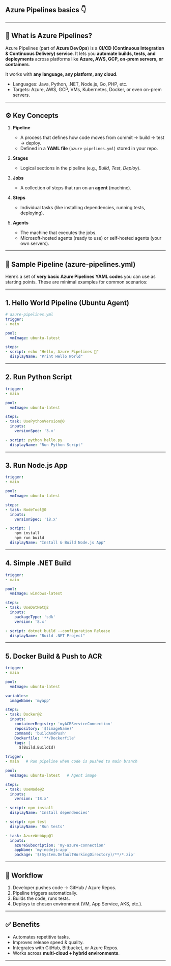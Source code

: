 ##  **Azure Pipelines basics** 👇

---

## 🚀 What is Azure Pipelines?

Azure Pipelines (part of **Azure DevOps**) is a **CI/CD (Continuous Integration & Continuous Delivery) service**. It lets you **automate builds, tests, and deployments** across platforms like **Azure, AWS, GCP, on-prem servers, or containers**.

It works with **any language, any platform, any cloud**.

* Languages: Java, Python, .NET, Node.js, Go, PHP, etc.
* Targets: Azure, AWS, GCP, VMs, Kubernetes, Docker, or even on-prem servers.

---

## ⚙️ Key Concepts

1. **Pipeline**

   * A process that defines how code moves from commit → build → test → deploy.
   * Defined in a **YAML file** (`azure-pipelines.yml`) stored in your repo.

2. **Stages**

   * Logical sections in the pipeline (e.g., *Build*, *Test*, *Deploy*).

3. **Jobs**

   * A collection of steps that run on an **agent** (machine).

4. **Steps**

   * Individual tasks (like installing dependencies, running tests, deploying).

5. **Agents**

   * The machine that executes the jobs.
   * Microsoft-hosted agents (ready to use) or self-hosted agents (your own servers).

---

## 📝 Sample Pipeline (azure-pipelines.yml)

Here’s a set of **very basic Azure Pipelines YAML codes** you can use as starting points. These are minimal examples for common scenarios:

---

## 1. Hello World Pipeline (Ubuntu Agent)

```yaml
# azure-pipelines.yml
trigger:
- main

pool:
  vmImage: ubuntu-latest

steps:
- script: echo "Hello, Azure Pipelines 👋"
  displayName: "Print Hello World"
```

---

## 2. Run Python Script

```yaml
trigger:
- main

pool:
  vmImage: ubuntu-latest

steps:
- task: UsePythonVersion@0
  inputs:
    versionSpec: '3.x'

- script: python hello.py
  displayName: "Run Python Script"
```

---

## 3. Run Node.js App

```yaml
trigger:
- main

pool:
  vmImage: ubuntu-latest

steps:
- task: NodeTool@0
  inputs:
    versionSpec: '18.x'

- script: |
    npm install
    npm run build
  displayName: "Install & Build Node.js App"
```

---

## 4. Simple .NET Build

```yaml
trigger:
- main

pool:
  vmImage: windows-latest

steps:
- task: UseDotNet@2
  inputs:
    packageType: 'sdk'
    version: '8.x'

- script: dotnet build --configuration Release
  displayName: "Build .NET Project"
```

---

## 5. Docker Build & Push to ACR

```yaml
trigger:
- main

pool:
  vmImage: ubuntu-latest

variables:
  imageName: 'myapp'

steps:
- task: Docker@2
  inputs:
    containerRegistry: 'myACRServiceConnection'
    repository: '$(imageName)'
    command: 'buildAndPush'
    Dockerfile: '**/Dockerfile'
    tags: |
      $(Build.BuildId)
```

```yaml
trigger:
- main   # Run pipeline when code is pushed to main branch

pool:
  vmImage: ubuntu-latest   # Agent image

steps:
- task: UseNode@2
  inputs:
    version: '18.x'

- script: npm install
  displayName: 'Install dependencies'

- script: npm test
  displayName: 'Run tests'

- task: AzureWebApp@1
  inputs:
    azureSubscription: 'my-azure-connection'
    appName: 'my-nodejs-app'
    package: '$(System.DefaultWorkingDirectory)/**/*.zip'
```

---

## 🔄 Workflow

1. Developer pushes code → GitHub / Azure Repos.
2. Pipeline triggers automatically.
3. Builds the code, runs tests.
4. Deploys to chosen environment (VM, App Service, AKS, etc.).

---

## ✅ Benefits

* Automates repetitive tasks.
* Improves release speed & quality.
* Integrates with GitHub, Bitbucket, or Azure Repos.
* Works across **multi-cloud + hybrid environments**.

---
